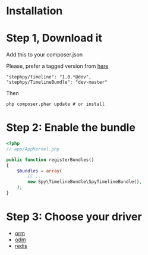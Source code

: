 # Installation

# Step 1, Download it

Add this to your composer.json

Please, prefer a tagged version from [here](https://packagist.org/packages/stephpy/TimelineBundle)

```
"stephpy/timeline": "1.0.*@dev",
"stephpy/TimelineBundle": "dev-master"
```

Then

```
php composer.phar update # or install
```

# Step 2: Enable the bundle

```php
<?php
// app/AppKernel.php

public function registerBundles()
{
    $bundles = array(
        // ...
        new Spy\TimelineBundle\SpyTimelineBundle(),
    );
}
```

# Step 3: Choose your driver

- [orm](https://github.com/stephpy/TimelineBundle/blob/master/Resources/doc/installation/orm.markdown)
- [odm](https://github.com/stephpy/TimelineBundle/blob/master/Resources/doc/installation/odm.markdown)
- [redis](https://github.com/stephpy/TimelineBundle/blob/master/Resources/doc/installation/redis.markdown)
